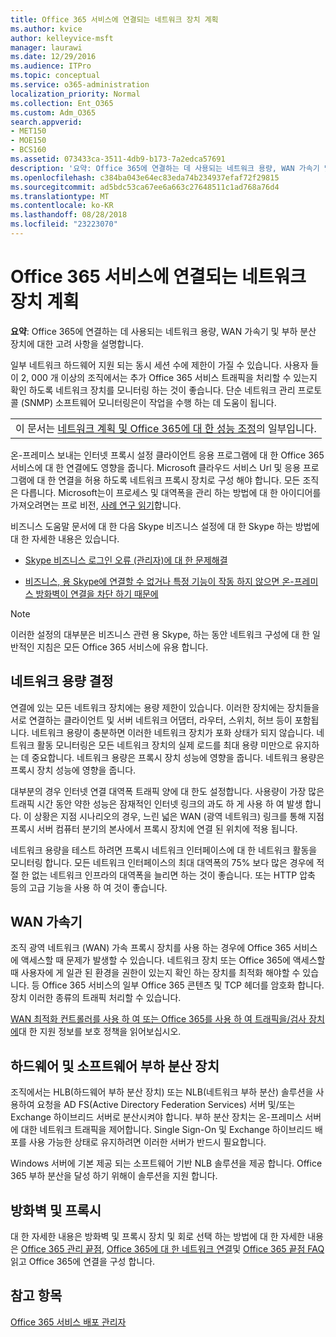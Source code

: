 ```yaml
---
title: Office 365 서비스에 연결되는 네트워크 장치 계획
ms.author: kvice
author: kelleyvice-msft
manager: laurawi
ms.date: 12/29/2016
ms.audience: ITPro
ms.topic: conceptual
ms.service: o365-administration
localization_priority: Normal
ms.collection: Ent_O365
ms.custom: Adm_O365
search.appverid:
- MET150
- MOE150
- BCS160
ms.assetid: 073433ca-3511-4db9-b173-7a2edca57691
description: '요약: Office 365에 연결하는 데 사용되는 네트워크 용량, WAN 가속기 및 부하 분산 장치에 대한 고려 사항을 설명합니다.'
ms.openlocfilehash: c384ba043e64ec83eda74b234937efaf72f29815
ms.sourcegitcommit: ad5bdc53ca67ee6a663c27648511c1ad768a76d4
ms.translationtype: MT
ms.contentlocale: ko-KR
ms.lasthandoff: 08/28/2018
ms.locfileid: "23223070"
---
```

# <a name="plan-for-network-devices-that-connect-to-office-365-services"></a>Office 365 서비스에 연결되는 네트워크 장치 계획

 **요약**: Office 365에 연결하는 데 사용되는 네트워크 용량, WAN 가속기 및 부하 분산 장치에 대한 고려 사항을 설명합니다.
  
일부 네트워크 하드웨어 지원 되는 동시 세션 수에 제한이 가질 수 있습니다. 사용자 들이 2, 000 개 이상의 조직에서는 추가 Office 365 서비스 트래픽을 처리할 수 있는지 확인 하도록 네트워크 장치를 모니터링 하는 것이 좋습니다. 단순 네트워크 관리 프로토콜 (SNMP) 소프트웨어 모니터링은이 작업을 수행 하는 데 도움이 됩니다.

||
|:-----|
| 이 문서는 [네트워크 계획 및 Office 365에 대 한 성능 조정](https://aka.ms/tune)의 일부입니다.|

온-프레미스 보내는 인터넷 프록시 설정 클라이언트 응용 프로그램에 대 한 Office 365 서비스에 대 한 연결에도 영향을 줍니다. Microsoft 클라우드 서비스 Url 및 응용 프로그램에 대 한 연결을 허용 하도록 네트워크 프록시 장치로 구성 해야 합니다. 모든 조직은 다릅니다. Microsoft는이 프로세스 및 대역폭을 관리 하는 방법에 대 한 아이디어를 가져오려면는 프로 비전, [사례 연구 읽기](https://www.microsoft.com/itshowcase/Article/Content/631/Optimizing-network-performance-for-Microsoft-Office-365)합니다.
  
비즈니스 도움말 문서에 대 한 다음 Skype 비즈니스 설정에 대 한 Skype 하는 방법에 대 한 자세한 내용은 있습니다.
  
- [Skype 비즈니스 로그인 오류 (관리자)에 대 한 문제해결](https://go.microsoft.com/fwlink/p/?LinkID=243624)

- [비즈니스, 용 Skype에 연결할 수 없거나 특정 기능이 작동 하지 않으면 온-프레미스 방화벽이 연결을 차단 하기 때문에](https://go.microsoft.com/fwlink/p/?LinkID=243625)

> [!NOTE]
> 이러한 설정의 대부분은 비즈니스 관련 용 Skype, 하는 동안 네트워크 구성에 대 한 일반적인 지침은 모든 Office 365 서비스에 유용 합니다.
  
## <a name="determining-network-capacity"></a>네트워크 용량 결정

연결에 있는 모든 네트워크 장치에는 용량 제한이 있습니다. 이러한 장치에는 장치들을 서로 연결하는 클라이언트 및 서버 네트워크 어댑터, 라우터, 스위치, 허브 등이 포함됩니다. 네트워크 용량이 충분하면 이러한 네트워크 장치가 포화 상태가 되지 않습니다. 네트워크 활동 모니터링은 모든 네트워크 장치의 실제 로드를 최대 용량 미만으로 유지하는 데 중요합니다. 네트워크 용량은 프록시 장치 성능에 영향을 줍니다. 네트워크 용량은 프록시 장치 성능에 영향을 줍니다.
  
대부분의 경우 인터넷 연결 대역폭 트래픽 양에 대 한도 설정합니다. 사용량이 가장 많은 트래픽 시간 동안 약한 성능은 잠재적인 인터넷 링크의 과도 하 게 사용 하 여 발생 합니다. 이 상황은 지점 시나리오의 경우, 느린 넓은 WAN (광역 네트워크) 링크를 통해 지점 프록시 서버 컴퓨터 분기의 본사에서 프록시 장치에 연결 된 위치에 적용 됩니다.
  
네트워크 용량을 테스트 하려면 프록시 네트워크 인터페이스에 대 한 네트워크 활동을 모니터링 합니다. 모든 네트워크 인터페이스의 최대 대역폭의 75% 보다 많은 경우에 적절 한 없는 네트워크 인프라의 대역폭을 늘리면 하는 것이 좋습니다. 또는 HTTP 압축 등의 고급 기능을 사용 하 여 것이 좋습니다.
  
## <a name="wan-accelerators"></a>WAN 가속기

조직 광역 네트워크 (WAN) 가속 프록시 장치를 사용 하는 경우에 Office 365 서비스에 액세스할 때 문제가 발생할 수 있습니다. 네트워크 장치 또는 Office 365에 액세스할 때 사용자에 게 일관 된 환경을 권한이 있는지 확인 하는 장치를 최적화 해야할 수 있습니다. 등 Office 365 서비스의 일부 Office 365 콘텐츠 및 TCP 헤더를 암호화 합니다. 장치 이러한 종류의 트래픽 처리할 수 있습니다.
  
[WAN 최적화 컨트롤러를 사용 하 여 또는 Office 365를 사용 하 여 트래픽을/검사 장치에](https://support.microsoft.com/kb/2690045)대 한 지원 정보를 보호 정책을 읽어보십시오.
  
## <a name="hardware-and-software-load-balancing-devices"></a>하드웨어 및 소프트웨어 부하 분산 장치

조직에서는 HLB(하드웨어 부하 분산 장치) 또는 NLB(네트워크 부하 분산) 솔루션을 사용하여 요청을 AD FS(Active Directory Federation Services) 서버 및/또는 Exchange 하이브리드 서버로 분산시켜야 합니다. 부하 분산 장치는 온-프레미스 서버에 대한 네트워크 트래픽을 제어합니다. Single Sign-On 및 Exchange 하이브리드 배포를 사용 가능한 상태로 유지하려면 이러한 서버가 반드시 필요합니다.
  
Windows 서버에 기본 제공 되는 소프트웨어 기반 NLB 솔루션을 제공 합니다. Office 365 부하 분산을 달성 하기 위해이 솔루션을 지원 합니다.
  
## <a name="firewalls-and-proxies"></a>방화벽 및 프록시

대 한 자세한 내용은 방화벽 및 프록시 장치 및 회로 선택 하는 방법에 대 한 자세한 내용은 [Office 365 관리 끝점](https://support.office.com/article/99cab9d4-ef59-4207-9f2b-3728eb46bf9a), [Office 365에 대 한 네트워크 연결](network-connectivity.md)및 [Office 365 끝점 FAQ](https://support.office.com/article/d4088321-1c89-4b96-9c99-54c75cae2e6d) 읽고 Office 365에 연결을 구성 합니다.
  
## <a name="see-also"></a>참고 항목

[Office 365 서비스 배포 관리자](deployment-advisors-for-office-365.md)
